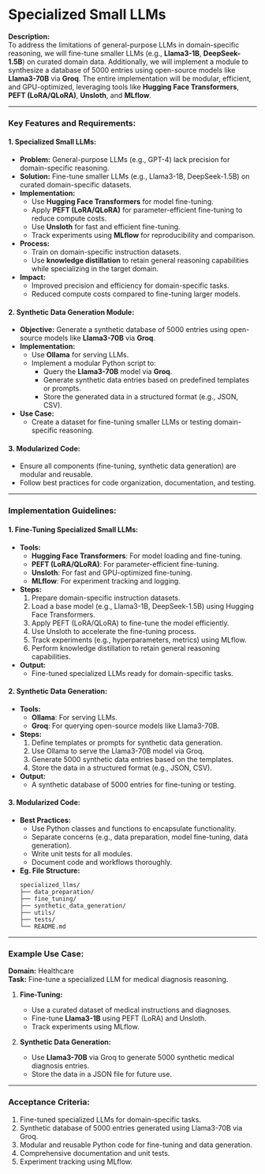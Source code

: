 # Specialized Small LLMs

**Description:**  
To address the limitations of general-purpose LLMs in domain-specific reasoning, we will fine-tune smaller LLMs (e.g., **Llama3-1B**, **DeepSeek-1.5B**) on curated domain data. Additionally, we will implement a module to synthesize a database of 5000 entries using open-source models like **Llama3-70B** via **Groq**. The entire implementation will be modular, efficient, and GPU-optimized, leveraging tools like **Hugging Face Transformers**, **PEFT (LoRA/QLoRA)**, **Unsloth**, and **MLflow**.

---

### Key Features and Requirements:

#### **1. Specialized Small LLMs:**
   - **Problem:** General-purpose LLMs (e.g., GPT-4) lack precision for domain-specific reasoning.
   - **Solution:** Fine-tune smaller LLMs (e.g., Llama3-1B, DeepSeek-1.5B) on curated domain-specific datasets.
   - **Implementation:**
     - Use **Hugging Face Transformers** for model fine-tuning.
     - Apply **PEFT (LoRA/QLoRA)** for parameter-efficient fine-tuning to reduce compute costs.
     - Use **Unsloth** for fast and efficient fine-tuning.
     - Track experiments using **MLflow** for reproducibility and comparison.
   - **Process:**
     - Train on domain-specific instruction datasets.
     - Use **knowledge distillation** to retain general reasoning capabilities while specializing in the target domain.
   - **Impact:**
     - Improved precision and efficiency for domain-specific tasks.
     - Reduced compute costs compared to fine-tuning larger models.

#### **2. Synthetic Data Generation Module:**
   - **Objective:** Generate a synthetic database of 5000 entries using open-source models like **Llama3-70B** via **Groq**.
   - **Implementation:**
     - Use **Ollama** for serving LLMs.
     - Implement a modular Python script to:
       - Query the **Llama3-70B** model via **Groq**.
       - Generate synthetic data entries based on predefined templates or prompts.
       - Store the generated data in a structured format (e.g., JSON, CSV).
   - **Use Case:**
     - Create a dataset for fine-tuning smaller LLMs or testing domain-specific reasoning.

#### **3. Modularized Code:**
   - Ensure all components (fine-tuning, synthetic data generation) are modular and reusable.
   - Follow best practices for code organization, documentation, and testing.

---

### Implementation Guidelines:

#### **1. Fine-Tuning Specialized Small LLMs:**
   - **Tools:**
     - **Hugging Face Transformers**: For model loading and fine-tuning.
     - **PEFT (LoRA/QLoRA)**: For parameter-efficient fine-tuning.
     - **Unsloth**: For fast and GPU-optimized fine-tuning.
     - **MLflow**: For experiment tracking and logging.
   - **Steps:**
     1. Prepare domain-specific instruction datasets.
     2. Load a base model (e.g., Llama3-1B, DeepSeek-1.5B) using Hugging Face Transformers.
     3. Apply PEFT (LoRA/QLoRA) to fine-tune the model efficiently.
     4. Use Unsloth to accelerate the fine-tuning process.
     5. Track experiments (e.g., hyperparameters, metrics) using MLflow.
     6. Perform knowledge distillation to retain general reasoning capabilities.
   - **Output:**
     - Fine-tuned specialized LLMs ready for domain-specific tasks.

#### **2. Synthetic Data Generation:**
   - **Tools:**
     - **Ollama**: For serving LLMs.
     - **Groq**: For querying open-source models like Llama3-70B.
   - **Steps:**
     1. Define templates or prompts for synthetic data generation.
     2. Use Ollama to serve the Llama3-70B model via Groq.
     3. Generate 5000 synthetic data entries based on the templates.
     4. Store the data in a structured format (e.g., JSON, CSV).
   - **Output:**
     - A synthetic database of 5000 entries for fine-tuning or testing.

#### **3. Modularized Code:**
   - **Best Practices:**
     - Use Python classes and functions to encapsulate functionality.
     - Separate concerns (e.g., data preparation, model fine-tuning, data generation).
     - Write unit tests for all modules.
     - Document code and workflows thoroughly.
   - **Eg. File Structure:**
     ```
     specialized_llms/
     ├── data_preparation/
     ├── fine_tuning/
     ├── synthetic_data_generation/
     ├── utils/
     ├── tests/
     └── README.md
     ```

---

### Example Use Case:

**Domain:** Healthcare  
**Task:** Fine-tune a specialized LLM for medical diagnosis reasoning.  

1. **Fine-Tuning:**
   - Use a curated dataset of medical instructions and diagnoses.
   - Fine-tune **Llama3-1B** using PEFT (LoRA) and Unsloth.
   - Track experiments using MLflow.

2. **Synthetic Data Generation:**
   - Use **Llama3-70B** via Groq to generate 5000 synthetic medical diagnosis entries.
   - Store the data in a JSON file for future use.

---

### Acceptance Criteria:
1. Fine-tuned specialized LLMs for domain-specific tasks.
2. Synthetic database of 5000 entries generated using Llama3-70B via Groq.
3. Modular and reusable Python code for fine-tuning and data generation.
4. Comprehensive documentation and unit tests.
5. Experiment tracking using MLflow.